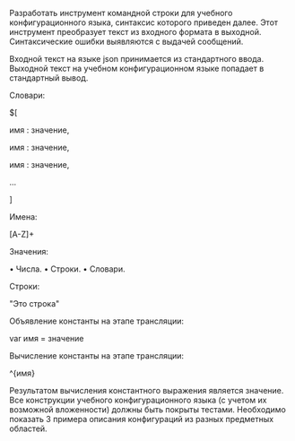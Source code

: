 Разработать инструмент командной строки для учебного конфигурационного
языка, синтаксис которого приведен далее. Этот инструмент преобразует текст из
входного формата в выходной. Синтаксические ошибки выявляются с выдачей
сообщений.


Входной текст на языке json принимается из стандартного ввода. Выходной
текст на учебном конфигурационном языке попадает в стандартный вывод.


Словари:


$[

 имя : значение,
 
 имя : значение,
 
 имя : значение,
 
 ...
 
]


Имена:

[A-Z]+

Значения:


• Числа.
• Строки.
• Словари.


Строки:


"Это строка"


Объявление константы на этапе трансляции:

var имя = значение


Вычисление константы на этапе трансляции:

^{имя}


Результатом вычисления константного выражения является значение.
Все конструкции учебного конфигурационного языка (с учетом их
возможной вложенности) должны быть покрыты тестами. Необходимо показать 3
примера описания конфигураций из разных предметных областей.
